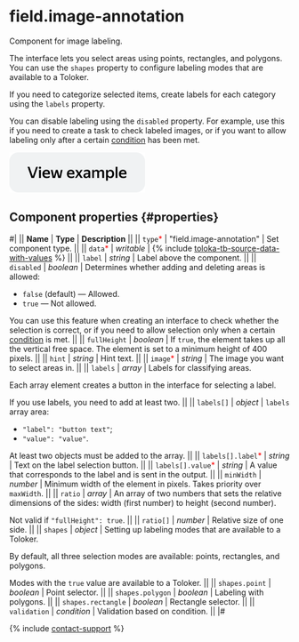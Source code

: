 # field.image-annotation

Component for image labeling.

The interface lets you select areas using points, rectangles, and polygons. You can use the `shapes` property to configure labeling modes that are available to a Toloker.

If you need to categorize selected items, create labels for each category using the `labels` property.

You can disable labeling using the `disabled` property. For example, use this if you need to create a task to check labeled images, or if you want to allow labeling only after a certain [condition](helper.if.md) has been met.

[![View example in the sandbox](../_images/buttons/view-example.svg)](https://ya.cc/t/rDD6zD5S3tyzeb)

## Component properties {#properties}

#|
|| **Name** | **Type** | **Description** ||
|| `type`<span style="color: red">\*</span> | "field.image-annotation" | Set component type. ||
|| `data`<span style="color: red">\*</span> | _writable_ | {% include [toloka-tb-source-data-with-values](../_includes/toloka-tb-source/id-toloka-tb-source/data-with-values.md) %} ||
|| `label` | _string_ | Label above the component. ||
|| `disabled` | _boolean_ | Determines whether adding and deleting areas is allowed:

- `false` (default) — Allowed.
- `true` — Not allowed.

You can use this feature when creating an interface to check whether the selection is correct, or if you need to allow selection only when a certain [condition](helper.if.md) is met. ||
|| `fullHeight` | _boolean_ | If `true`, the element takes up all the vertical free space. The element is set to a minimum height of 400 pixels. ||
|| `hint` | _string_ | Hint text. ||
|| `image`<span style="color: red">\*</span> | _string_ | The image you want to select areas in. ||
|| `labels` | _array_ | Labels for classifying areas.

Each array element creates a button in the interface for selecting a label.

If you use labels, you need to add at least two. ||
|| `labels[]` | _object_ | `labels` array area:

- `"label": "button text"`;
- `"value": "value"`.

At least two objects must be added to the array. ||
|| `labels[].label`<span style="color: red">\*</span> | _string_ | Text on the label selection button. ||
|| `labels[].value`<span style="color: red">\*</span> | _string_ | A value that corresponds to the label and is sent in the output. ||
|| `minWidth` | _number_ | Minimum width of the element in pixels. Takes priority over `maxWidth`. ||
|| `ratio` | _array_ | An array of two numbers that sets the relative dimensions of the sides: width (first number) to height (second number).

Not valid if `"fullHeight": true`. ||
|| `ratio[]` | _number_ | Relative size of one side. ||
|| `shapes` | _object_ | Setting up labeling modes that are available to a Toloker.

By default, all three selection modes are available: points, rectangles, and polygons.

Modes with the `true` value are available to a Toloker. ||
|| `shapes.point` | _boolean_ | Point selector. ||
|| `shapes.polygon` | _boolean_ | Labeling with polygons. ||
|| `shapes.rectangle` | _boolean_ | Rectangle selector. ||
|| `validation` | _condition_ | Validation based on condition. ||
|#

{% include [contact-support](../_includes/contact-support.md) %}
